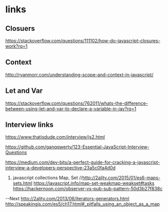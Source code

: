 # links

## Closuers

https://stackoverflow.com/questions/111102/how-do-javascript-closures-work?rq=1

## Context
http://ryanmorr.com/understanding-scope-and-context-in-javascript/

## Let and Var

https://stackoverflow.com/questions/762011/whats-the-difference-between-using-let-and-var-to-declare-a-variable-in-jav?rq=1



## Interview links

https://www.thatjsdude.com/interview/js2.html

https://github.com/ganqqwerty/123-Essential-JavaScript-Interview-Questions

https://medium.com/dev-bits/a-perfect-guide-for-cracking-a-javascript-interview-a-developers-perspective-23a5c0fa4d0d



1. javascript collections Map, Set //http://2ality.com/2015/01/es6-maps-sets.html
	https://javascript.info/map-set-weakmap-weakset#tasks
	https://hackernoon.com/observer-vs-pub-sub-pattern-50d3b27f838c

--Next
   http://2ality.com/2013/06/iterators-generators.html
   http://speakingjs.com/es5/ch17.html#_pitfalls_using_an_object_as_a_map
